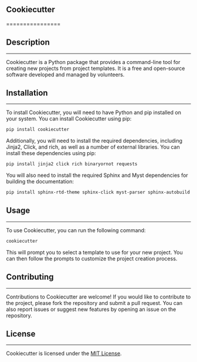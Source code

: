 ## Cookiecutter
================

## Description
------------

Cookiecutter is a Python package that provides a command-line tool for creating new projects from project templates. It is a free and open-source software developed and managed by volunteers.

## Installation
------------

To install Cookiecutter, you will need to have Python and pip installed on your system. You can install Cookiecutter using pip:

```bash
pip install cookiecutter
```

Additionally, you will need to install the required dependencies, including Jinja2, Click, and rich, as well as a number of external libraries. You can install these dependencies using pip:

```bash
pip install jinja2 click rich binaryornot requests
```

You will also need to install the required Sphinx and Myst dependencies for building the documentation:

```bash
pip install sphinx-rtd-theme sphinx-click myst-parser sphinx-autobuild sphinx sphinxcontrib-apidoc sphinx-autodoc-typehints typing-extensions
```

## Usage
-----

To use Cookiecutter, you can run the following command:

```bash
cookiecutter
```

This will prompt you to select a template to use for your new project. You can then follow the prompts to customize the project creation process.

## Contributing
------------

Contributions to Cookiecutter are welcome! If you would like to contribute to the project, please fork the repository and submit a pull request. You can also report issues or suggest new features by opening an issue on the repository.

## License
-------

Cookiecutter is licensed under the [MIT License](https://github.com/cookiecutter/cookiecutter/blob/master/LICENSE).